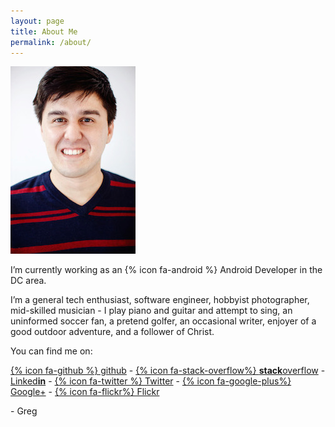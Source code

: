 ```yaml
---
layout: page
title: About Me
permalink: /about/
---
```


<img src="/assets/images/headshot-thumb.jpg" class="left"/>

I’m currently working as an {% icon fa-android %} Android Developer in the DC area.

I’m a general tech enthusiast, software engineer, hobbyist photographer, mid-skilled musician - I play piano and guitar and attempt to sing, an uninformed soccer fan, a pretend golfer, an occasional writer, enjoyer of a good outdoor adventure, and a follower of Christ.

You can find me on: 

[{% icon fa-github %} github][github] - [{% icon fa-stack-overflow%} **stack**overflow][stackoverflow] - [ Linked**in**][linkedin] - [{% icon fa-twitter %} Twitter][twitter] - [{% icon fa-google-plus%} Google+][g+] - [{% icon fa-flickr%} Flickr][flickr]

\- Greg

[github]: 	http://github.com/loeschg/ 			"github"
[stackoverflow]:	http://stackoverflow.com/users/413254/loeschg	"stackoverflow"
[linkedin]: http://linkedin.com/in/gregloesch 	"LinkedIn"
[twitter]: 	http://twitter.com/loeschg/ 		"Twitter"
[g+]: 		https://plus.google.com/+GregLoesch "G+"
[flickr]:  	http://flickr.com/GregLoesch 		"Flickr"	